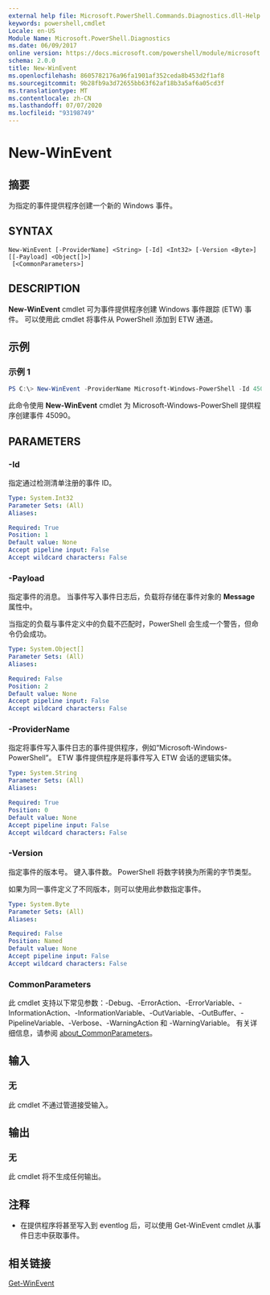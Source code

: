 ```yaml
---
external help file: Microsoft.PowerShell.Commands.Diagnostics.dll-Help.xml
keywords: powershell,cmdlet
Locale: en-US
Module Name: Microsoft.PowerShell.Diagnostics
ms.date: 06/09/2017
online version: https://docs.microsoft.com/powershell/module/microsoft.powershell.diagnostics/new-winevent?view=powershell-7.1&WT.mc_id=ps-gethelp
schema: 2.0.0
title: New-WinEvent
ms.openlocfilehash: 8605782176a96fa1901af352ceda8b453d2f1af8
ms.sourcegitcommit: 9b28fb9a3d72655bb63f62af18b3a5af6a05cd3f
ms.translationtype: MT
ms.contentlocale: zh-CN
ms.lasthandoff: 07/07/2020
ms.locfileid: "93198749"
---
```

# New-WinEvent

## 摘要
为指定的事件提供程序创建一个新的 Windows 事件。

## SYNTAX

```
New-WinEvent [-ProviderName] <String> [-Id] <Int32> [-Version <Byte>] [[-Payload] <Object[]>]
 [<CommonParameters>]
```

## DESCRIPTION

**New-WinEvent** cmdlet 可为事件提供程序创建 Windows 事件跟踪 (ETW) 事件。
可以使用此 cmdlet 将事件从 PowerShell 添加到 ETW 通道。

## 示例

### 示例 1

```powershell
PS C:\> New-WinEvent -ProviderName Microsoft-Windows-PowerShell -Id 45090 -Payload @("Workflow", "Running")
```

此命令使用 **New-WinEvent** cmdlet 为 Microsoft-Windows-PowerShell 提供程序创建事件 45090。

## PARAMETERS

### -Id

指定通过检测清单注册的事件 ID。

```yaml
Type: System.Int32
Parameter Sets: (All)
Aliases:

Required: True
Position: 1
Default value: None
Accept pipeline input: False
Accept wildcard characters: False
```

### -Payload

指定事件的消息。 当事件写入事件日志后，负载将存储在事件对象的 **Message** 属性中。

当指定的负载与事件定义中的负载不匹配时，PowerShell 会生成一个警告，但命令仍会成功。

```yaml
Type: System.Object[]
Parameter Sets: (All)
Aliases:

Required: False
Position: 2
Default value: None
Accept pipeline input: False
Accept wildcard characters: False
```

### -ProviderName

指定将事件写入事件日志的事件提供程序，例如“Microsoft-Windows-PowerShell”。 ETW 事件提供程序是将事件写入 ETW 会话的逻辑实体。

```yaml
Type: System.String
Parameter Sets: (All)
Aliases:

Required: True
Position: 0
Default value: None
Accept pipeline input: False
Accept wildcard characters: False
```

### -Version

指定事件的版本号。 键入事件数。 PowerShell 将数字转换为所需的字节类型。

如果为同一事件定义了不同版本，则可以使用此参数指定事件。

```yaml
Type: System.Byte
Parameter Sets: (All)
Aliases:

Required: False
Position: Named
Default value: None
Accept pipeline input: False
Accept wildcard characters: False
```

### CommonParameters

此 cmdlet 支持以下常见参数：-Debug、-ErrorAction、-ErrorVariable、-InformationAction、-InformationVariable、-OutVariable、-OutBuffer、-PipelineVariable、-Verbose、-WarningAction 和 -WarningVariable。 有关详细信息，请参阅 [about_CommonParameters](https://go.microsoft.com/fwlink/?LinkID=113216)。

## 输入

### 无

此 cmdlet 不通过管道接受输入。

## 输出

### 无

此 cmdlet 将不生成任何输出。

## 注释

* 在提供程序将甚至写入到 eventlog 后，可以使用 Get-WinEvent cmdlet 从事件日志中获取事件。

## 相关链接

[Get-WinEvent](Get-WinEvent.md)

